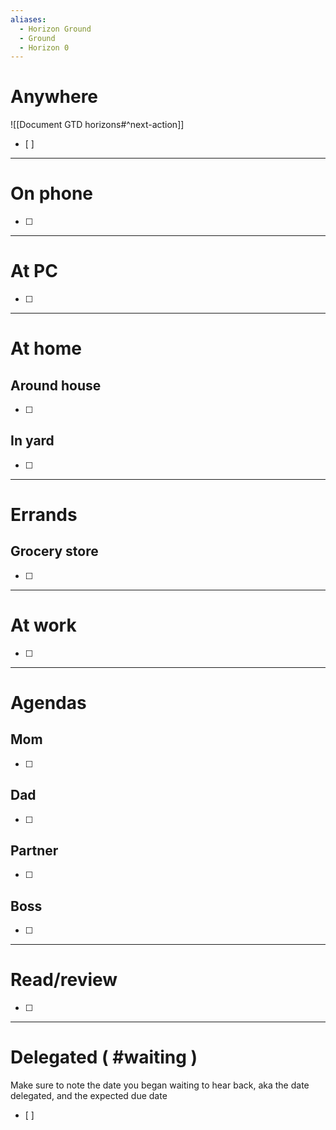 ```yaml
---
aliases:
  - Horizon Ground
  - Ground
  - Horizon 0
---
```

# Anywhere
![[Document GTD horizons#^next-action]]
- [ ] 
---
# On phone
- [ ] 
---
# At PC
- [ ] 
---
# At home
## Around house
- [ ] 
## In yard
- [ ] 
---
# Errands
## Grocery store
- [ ] 
---
# At work
- [ ] 
---
# Agendas
## Mom
- [ ] 
## Dad
- [ ] 
## Partner
- [ ] 
## Boss
- [ ] 
---
# Read/review
- [ ] 
---
# Delegated ( #waiting )
Make sure to note the date you began waiting to hear back, aka the date delegated, and the expected due date
- [ ] 